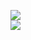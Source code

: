 [![](https://img.shields.io/badge/Made%20With-Github%20Spray-lightgrey.svg?style=for-the-badge&logo=github)](https://github.com/Annihil/github-spray#1758)  
[![](https://i.imgur.com/2DrTn0Z.gif)](https://github.com/Annihil/github-spray)